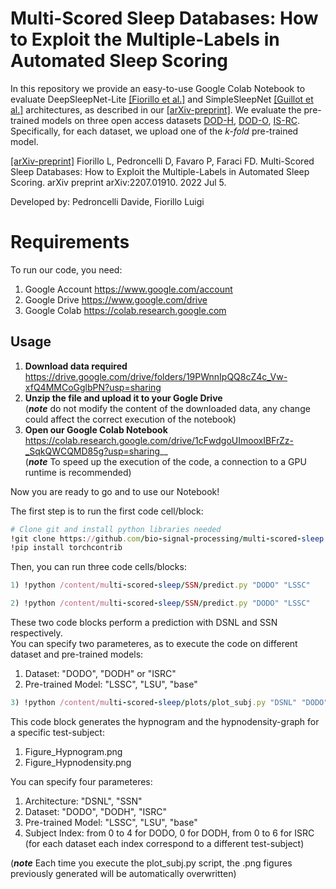 # Multi-Scored Sleep Databases: How to Exploit the Multiple-Labels in Automated Sleep Scoring

In this repository we provide an easy-to-use Google Colab Notebook to evaluate DeepSleepNet-Lite 
[[Fiorillo et al.]](https://ieeexplore.ieee.org/abstract/document/9570807) and 
SimpleSleepNet [[Guillot et al.]](https://ieeexplore.ieee.org/abstract/document/9146268) architectures,
as described in our [[arXiv-preprint]](https://arxiv.org/abs/2207.01910). We evaluate the pre-trained models on three 
open access datasets [DOD-H](https://dreem-dod-h.s3.eu-west-3.amazonaws.com/index.html), [DOD-O](https://dreem-dod-o.s3.eu-west-3.amazonaws.com/index.html), [IS-RC](). Specifically, for each dataset, we upload one of the _k-fold_
pre-trained model. 

[[arXiv-preprint]](https://arxiv.org/abs/2207.01910) Fiorillo L, Pedroncelli D, Favaro P, Faraci FD. Multi-Scored Sleep Databases: How to Exploit the Multiple-Labels 
in Automated Sleep Scoring. arXiv preprint arXiv:2207.01910. 2022 Jul 5. 



Developed by:
Pedroncelli Davide, Fiorillo Luigi

# Requirements
To run our code, you need:
1) Google Account https://www.google.com/account
2) Google Drive https://www.google.com/drive
3) Google Colab https://colab.research.google.com

## Usage

1) __Download data required__ https://drive.google.com/drive/folders/19PWnnIpQQ8cZ4c_Vw-xfQ4MMCoGglbPN?usp=sharing
2) __Unzip the file and upload it to your Gogle Drive__ <br />
(_**note**_ do not modify the content of the downloaded data, any change could affect the correct execution of the notebook)
3) __Open our Google Colab Notebook__ https://colab.research.google.com/drive/1cFwdgoUImooxIBFrZz-_SqkQWCQMD85g?usp=sharing__           
(_**note**_ To speed up the execution of the code, a connection to a GPU runtime is recommended)

Now you are ready to go and to use our Notebook! 

The first step is to run the first code cell/block:

```ruby
# Clone git and install python libraries needed
!git clone https://github.com/bio-signal-processing/multi-scored-sleep
!pip install torchcontrib
```
Then, you can run three code cells/blocks:

```ruby
1) !python /content/multi-scored-sleep/SSN/predict.py "DODO" "LSSC"
```

```ruby
2) !python /content/multi-scored-sleep/SSN/predict.py "DODO" "LSSC"
```


These two code blocks perform a prediction with DSNL and SSN respectively. <br />
You can specify two parameteres, as to execute the code on different dataset and pre-trained models:
1) Dataset: "DODO", "DODH" or "ISRC"
2) Pre-trained Model: "LSSC", "LSU", "base"

```ruby
3) !python /content/multi-scored-sleep/plots/plot_subj.py "DSNL" "DODO" "LSSC" "1"
```
This code block generates the hypnogram and the hypnodensity-graph for a specific test-subject:
1) Figure_Hypnogram.png
2) Figure_Hypnodensity.png

You can specify four parameteres:
1) Architecture: "DSNL", "SSN"
2) Dataset: "DODO", "DODH", "ISRC"
3) Pre-trained Model: "LSSC", "LSU", "base"
4) Subject Index: from 0 to 4 for DODO, 0 for DODH, from 0 to 6 for ISRC <br /> 
(for each dataset each index correspond to a different test-subject)

(_**note**_ Each time you execute the plot_subj.py script, the .png figures previously generated 
will be automatically overwritten)
